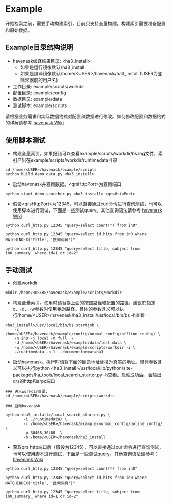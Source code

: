# Example
开始检索之前，需要手动构建索引，目前只支持全量构建。构建索引需要准备配置和原始数据。

## Example目录结构说明
* havenask编译结果目录: <ha3_install>
  * 如果是运行镜像默认/ha3_install
  * 如果是编译镜像默认/home/\<USER\>/havenask/ha3_install (USER为登陆容器前的用户名)
* 工作目录: example/scripts/workdir
* 配置目录: example/config
* 数据目录: example/data
* 测试脚本: example/scripts

请根据业务需求和实际数据格式对配置和数据进行修改。如何修改配置和数据格式的详解请参考 [havenask Wiki](https://github.com/alibaba/havenask/wiki)


## 使用脚本测试

* 构建全量索引。如果报错可以查看example/scripts/workdir/bs.log文件，索引产出在example/scripts/workdir/runtimedata目录
```
cd /home/<USER>/havenask/example/scripts
python build_demo_data.py <ha3_install>
```

* 启动havenask并查询数据。\<qrsHttpPort\>为查询端口
```
python start_demo_searcher.py <ha3_install> <qrsHttpPort>
```

* 假设\<qrsHttpPort\>为12345，可以直接通过curl命令进行查询测试，也可以使用脚本进行测试，下面是一些测试query。其他查询语法请参考 [havenask Wiki](https://github.com/alibaba/havenask/wiki)

```
python curl_http.py 12345 "query=select count(*) from in0"

python curl_http.py 12345 "query=select id,hits from in0 where MATCHINDEX('title', '搜索词典')"

python curl_http.py 12345 "query=select title, subject from in0_summary_ where id=1 or id=2"
```


## 手动测试

* 创建workdir
```
mkdir /home/<USER>/havenask/example/scripts/workdir
```

* 构建全量索引。使用时请替换上面的按照路径和配置的路径，建议在指定-c、-d、-w参数时使用绝对路径。具体的参数含义可以执行/home/\<USER\>/havenask/ha3_install/usr/local/bin/bs -h查看
```
<ha3_install>/usr/local/bin/bs startjob \
    -c /home/<USER>/havenask/example/config/normal_config/offline_config/ \
    -n in0 -j local -m full  \ 
    -d /home/<USER>/havenask/example/data/test.data \
    -w /home/<USER>/havenask/example/scripts/workdir -i \
    ./runtimedata -p 1 --documentformat=ha3
```


* 启动havenask。执行时请将下面的目录地址替换为真实的地址。具体参数含义可以执行python <ha3_install>/usr/local/lib/python/site-packages/ha_tools/local_search_starter.py -h查看。启动成功后，会输出qrs的http和arpc端口
```
### 进入workdir目录，
cd /home/<USER>/havenask/example/scripts/workdir

### 启动havenask

python <ha3_install>/local_search_starter.py \
        -i ./runtimedata/ \
        -c /home/<USER>/havenask/example/normal_config/online_config/  \
        -p 30468,30480  \
        -b /home/<USER>/havenask/ha3_install 
```


* 获取qrs http端口后（假设为12345），可以直接通过curl命令进行查询测试，也可以使用脚本进行测试，下面是一些测试query。其他查询语法请参考：[havenask Wiki](https://github.com/alibaba/havenask/wiki)

```
python curl_http.py 12345 "query=select count(*) from in0"

python curl_http.py 12345 "query=select id,hits from in0 where MATCHINDEX('title', '搜索词典')"

python curl_http.py 12345 "query=select title, subject from in0_summary_ where id=1 or id=2"
```
